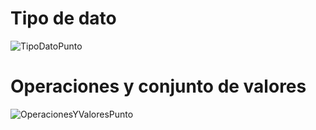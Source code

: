 # Tipo de dato

![TipoDatoPunto](https://raw.githubusercontent.com/josefranwagner/AED/master/05-Geometria/Color/tipoDatoPunto.PNG)

# Operaciones y conjunto de valores

![OperacionesYValoresPunto](https://raw.githubusercontent.com/josefranwagner/AED/master/05-Geometria/Color/operacionesValoresPunto.PNG)
